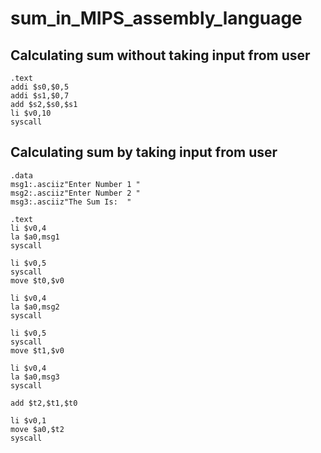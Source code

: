 # sum_in_MIPS_assembly_language

## Calculating sum without taking input from user 

```
.text
addi $s0,$0,5
addi $s1,$0,7
add $s2,$s0,$s1
li $v0,10
syscall
```

## Calculating sum by taking input from user 

```
.data
msg1:.asciiz"Enter Number 1 "
msg2:.asciiz"Enter Number 2 "
msg3:.asciiz"The Sum Is:  "

.text
li $v0,4
la $a0,msg1
syscall

li $v0,5
syscall
move $t0,$v0

li $v0,4
la $a0,msg2
syscall

li $v0,5
syscall
move $t1,$v0

li $v0,4
la $a0,msg3
syscall

add $t2,$t1,$t0

li $v0,1
move $a0,$t2
syscall

```
